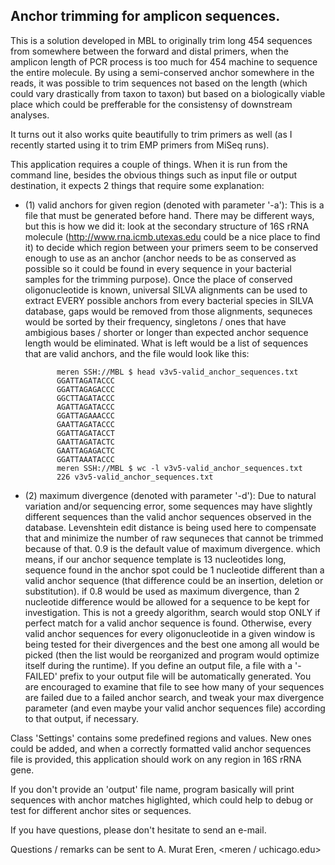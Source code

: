 Anchor trimming for amplicon sequences.
-----------------------------------------------------

This is a solution developed in MBL to originally trim long 454 sequences from somewhere between the forward and distal primers, when the amplicon length of PCR process is too much for 454 machine to sequence the entire molecule. By using a semi-conserved anchor somewhere in the reads, it was possible to trim sequences not based on the length (which could vary drastically from taxon to taxon) but based on a biologically viable place which could be prefferable for the consistensy of downstream analyses.

It turns out it also works quite beautifully to trim primers as well (as I recently started using it to trim EMP primers from MiSeq runs).

This application requires a couple of things. When it is run from the command line, besides the obvious things such as input file or output destination, it expects 2 things that require some explanation:

* (1) valid anchors for given region (denoted with parameter '-a'): This is a file that must be generated before hand. There may be different ways, but this is how we did it: look at the secondary structure of 16S rRNA molecule (http://www.rna.icmb.utexas.edu could be a nice place to find it) to decide which region between your primers seem to be conserved enough to use as an anchor (anchor needs to be as conserved as possible so it could be found in every sequence in your bacterial samples for the trimming purpose). Once the place of conserved oligonucleotide is known, universal SILVA alignments can be used to extract EVERY possible anchors from every bacterial species in SILVA database, gaps would be removed from those alignments, sequneces would be sorted by their frequency, singletons / ones that have ambigious bases / shorter or longer than expected anchor sequence length would be eliminated. What is left would be a list of sequences that are valid anchors, and the file would look like this:

             meren SSH://MBL $ head v3v5-valid_anchor_sequences.txt 
             GGATTAGATACCC
             GGATTAGAGACCC
             GGCTTAGATACCC
             AGATTAGATACCC
             GGATTAGAAACCC
             GAATTAGATACCC
             GGATTAGATACCT
             GAATTAGATACTC
             GAATTAGAGACTC
             GGATTAAATACCC
             meren SSH://MBL $ wc -l v3v5-valid_anchor_sequences.txt 
             226 v3v5-valid_anchor_sequences.txt

* (2) maximum divergence (denoted with parameter '-d'): Due to natural variation and/or sequencing error, some sequences may have slightly different sequences than the valid anchor sequences observed in the database. Levenshtein edit distance is being used here to compensate that and minimize the number of raw sequneces that cannot be trimmed because of that. 0.9 is the default value of maximum divergence. which means, if our anchor sequence template is 13 nucleotides long, sequence found in the anchor spot could be 1 nucleotide different than a valid anchor sequence (that difference could be an insertion, deletion or substitution). if 0.8 would be used as maximum divergence, than 2 nucleotide difference would be allowed for a sequence to be kept for investigation. This is not a greedy algorithm, search would stop ONLY if perfect match for a valid anchor sequence is found. Otherwise, every valid anchor sequences for every oligonucleotide in a given window is being tested for their divergences and the best one among all would be picked (then the list would be reorganized and program would optimize itself during the runtime). If you define an output file, a file with a '-FAILED' prefix to your output file will be automatically generated. You are encouraged to examine that file to see how many of your sequences are failed due to a failed anchor search, and tweak your max divergence parameter (and even maybe your valid anchor sequences file) according to that output, if necessary.

 
Class 'Settings' contains some predefined regions and values. New ones could be added, and when a correctly formatted valid anchor sequences file is provided, this application should work on any region in 16S rRNA gene.

If you don't provide an 'output' file name, program basically will print sequences with anchor matches higlighted, which could help to debug or test for different anchor sites or sequences.

If you have questions, please don't hesitate to send an e-mail.


Questions / remarks can be sent to A. Murat Eren, <meren / uchicago.edu>

